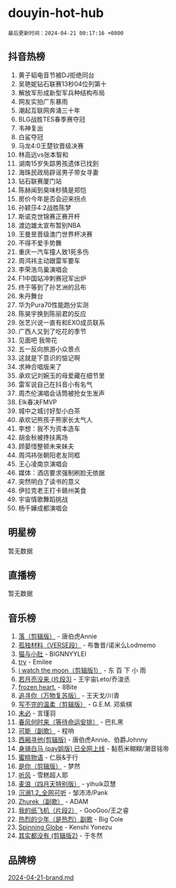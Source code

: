 # douyin-hot-hub

`最后更新时间：2024-04-21 00:17:16 +0800`

## 抖音热榜

1. 黄子韬电音节被DJ拒绝同台
1. 吴艳妮钻石联赛13秒04位列第十
1. 解放军形成新型军兵种结构布局
1. 网友实拍广东暴雨
1. 潮起互联网奔涌三十年
1. BLG战胜TES春季赛夺冠
1. 韦神复出
1. 白鲨夺冠
1. 马龙4:0王楚钦晋级决赛
1. 林高远vs张本智和
1. 湖南15岁失踪男孩遗体已找到
1. 海珠民政局辟谣男子带女寻妻
1. 钻石联赛厦门站
1. 陈赫闻到臭味秒猜是郑恺
1. 房价今年是否会迎来拐点
1. 孙颖莎4:2战胜陈梦
1. 斯诺克世锦赛正赛开杆
1. 渡边雄太宣布暂别NBA
1. 王曼昱晋级澳门世界杯决赛
1. 不得不爱手势舞
1. 重庆一汽车撞人致1死多伤
1. 周鸿祎主动跟雷军要车
1. 李荣浩鸟巢演唱会
1. F1中国站冲刺赛冠军出炉
1. 终于等到了孙艺洲的吕布
1. 朱丹舞台
1. 华为Pura70性能跑分实测
1. 陈昊宇换到陈丽君的反应
1. 张艺兴说一直有和EXO成员联系
1. 广西人又到了吃花的季节
1. 见面吧 我带花
1. 五一反向旅游小众景点
1. 这就是下意识的惦记啊
1. 求神合唱版来了
1. 承欢记刘婉玉的母爱藏在细节里
1. 雷军说自己在抖音小有名气
1. 周杰伦演唱会话筒被抢女生发声
1. Elk春决FMVP
1. 城中之城讨好型小白茶
1. 承欢记熊孩子熊家长太气人
1. 李想：我不为资本造车
1. 胡金秋被搀扶离场
1. 顾晏惜整顿未来妹夫
1. 周鸿祎张朝阳老友同框
1. 王心凌南京演唱会
1. 媒体：酒店要求强制刷脸无依据
1. 突然明白了读书的意义
1. 伊拉克老王打卡赣州美食
1. 宇宙情歌舞蹈挑战
1. 杨千嬅成都演唱会

## 明星榜

暂无数据

## 直播榜

暂无数据

## 音乐榜

1. [落（剪辑版）](https://sf5-hl-cdn-tos.douyinstatic.com/obj/tos-cn-ve-2774/o0h6HvN1BBbli9LtU3i5fQIleBQMF5Cg4TZmmC) - 唐伯虎Annie
1. [孤独材料（VERSE段）](https://sf5-hl-cdn-tos.douyinstatic.com/obj/tos-cn-ve-2774/ocX7glDNHYlwFeYrGQfBZoThtvPWy8tCCEBGKQ) - 布鲁昔/诺米么Lodmemo
1. [猫与小肚](https://sf3-cdn-tos.douyinstatic.com/obj/tos-cn-ve-2774/osZeoClMECgK8DYl6VebABgbchEtPYQjZEnRtd) - BIGNNYYLEI
1. [try](https://sf5-hl-cdn-tos.douyinstatic.com/obj/tos-cn-ve-2774/oMCYLreazYIFEgVb1vQdrJnJTbe8DDfiCA6gKw) - Emilee
1. [i watch the moon（剪辑版1）](https://sf27-cdn-tos.douyinstatic.com/obj/tos-cn-ve-2774/o0I9mSChzHZANMJIEBfkCQzzg6N5WAcVtqft9P) - 东 百 下 小 雨
1. [若月亮没来 (片段3)](https://sf3-cdn-tos.douyinstatic.com/obj/tos-cn-ve-2774/okfyEUsGW1B1ovJi5JiN9IjvAT2lMwA054GoEB) - 王宇宙Leto/乔浚丞
1. [frozen heart.](https://sf3-cdn-tos.douyinstatic.com/obj/tos-cn-ve-2774/oIIWJfyjIACZA9zQMtnJ6hQQhFC4vhCupoRBsO) - 8Bite
1. [追寻你（万物复苏版）](https://sf5-hl-cdn-tos.douyinstatic.com/obj/tos-cn-ve-2774/oYeAZJsbjIDit9APmBg8u6uDUQnHmoCf3gbo74) - 王天戈/川青
1. [写不完的温柔（剪辑版）](https://sf5-hl-cdn-tos.douyinstatic.com/obj/tos-cn-ve-2774/oYBzzZQJ233GfwkemJJffAIWgeIYrjZfWhHTcG) - G.E.M. 邓紫棋
1. [未必](https://sf3-cdn-tos.douyinstatic.com/obj/tos-cn-ve-2774/ogntQMFnKQDZUgTCYuJgfLEtleYZZFxBQqhhFB) - 言瑾羽
1. [春风何时来（等待命运安排）](https://sf3-cdn-tos.douyinstatic.com/obj/tos-cn-ve-2774/oICBNbD3gelMfB4WgiD1KI2jQtXZE2FgHLwtsl) - 巴扎黑
1. [可能（副歌）](https://sf5-hl-cdn-tos.douyinstatic.com/obj/tos-cn-ve-2774/cde1731888894259b333569393c2fb51) - 程响
1. [西厢寻他(剪辑版)](https://sf3-cdn-tos.douyinstatic.com/obj/tos-cn-ve-2774/oUsAVfAQKlRNxEv5qxvIB8o5qmIWUcXbzJKJhw) - 唐伯虎Annie、伯爵Johnny
1. [身骑白马 (pay姐版) 已全网上线](https://sf3-cdn-tos.douyinstatic.com/obj/tos-cn-ve-2774/oQLO5ZgLsFkaDhdIIveF2zUCgfweY0gWaH4AQG) - 黏苞米糊糊/潮音铭帝
1. [蜜桃物语](https://sf5-hl-cdn-tos.douyinstatic.com/obj/tos-cn-ve-2774/oIhOSCZtIACtYU4XQkngiW9kCBfVD1Fz9IYeqL) - 仁辰&于行
1. [是你（剪辑版）](https://sf5-hl-cdn-tos.douyinstatic.com/obj/tos-cn-ve-2774/46019dae783c4c969944217fe1cfafc4) - 梦然
1. [听风](https://sf6-cdn-tos.douyinstatic.com/obj/tos-cn-ve-2774/oAPa3yDDDIZygYzQdBemCAIngcCeEARgbQDtJC) - 雪糕超人耶
1. [麦浪（四月天特别版）](https://sf3-cdn-tos.douyinstatic.com/obj/tos-cn-ve-2774/26f5501a6547411fa3fbedc592fed0ad) - yihuik苡慧
1. [沉溺1.2_全网可听](https://sf5-hl-cdn-tos.douyinstatic.com/obj/tos-cn-ve-2774/ok2QoiBqsWAX9McZmWiI9gAB0EzwD4Xj6yfmtH) - 邹沛沛/Pank
1. [Zhurek（副歌）](https://sf5-hl-cdn-tos.douyinstatic.com/obj/tos-cn-ve-2774/ooQm8FBZQDlf0btEYgVpCcSCQfrdJGBEKZYBGS) - ADAM
1. [我的纸飞机（片段2）](https://sf5-hl-cdn-tos.douyinstatic.com/obj/tos-cn-ve-2774/oM2ZrKcg2CD5AeRB2gkeXOFB1IxAGJdZPazYHf) - GooGoo/王之睿
1. [热烈的少年（是热烈）副歌](https://sf6-cdn-tos.douyinstatic.com/obj/tos-cn-ve-2774/owVNI0CLDAUMtSz6TEYvfFBFL4UDFFhLfgK8fa) - Big Cole
1. [Spinning Globe](https://sf5-hl-cdn-tos.douyinstatic.com/obj/tos-cn-ve-2774/oAYhDobngQZXzvJaWpxueRR0jC4FZDexedXDYA) - Kenshi Yonezu
1. [其实都没有 (剪辑版2)](https://sf3-cdn-tos.douyinstatic.com/obj/tos-cn-ve-2774/oEBNQenHZtBhxYjGgUDQk0BCHTigQafgFlbQ7k) - 于冬然

## 品牌榜

[2024-04-21-brand.md](2024-04-21-brand.md)
